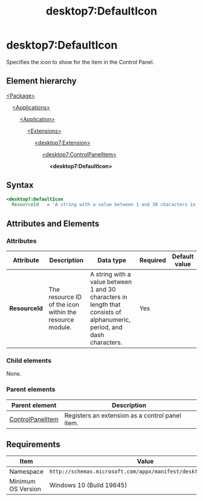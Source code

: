﻿---
title: desktop7:DefaultIcon
description: Specifies the icon to show for this item in the Control Panel.
ms.date: 10/15/2021
ms.topic: reference
keywords: windows 10, uwp, schema, manifest, desktop, extension 
ms.custom: 19H1
---

# desktop7:DefaultIcon

Specifies the icon to show for the item in the Control Panel.

## Element hierarchy

[\<Package\>](element-package.md)

&nbsp;&nbsp;&nbsp;&nbsp;[\<Applications\>](element-applications.md)

&nbsp;&nbsp;&nbsp;&nbsp; &nbsp;&nbsp;&nbsp;&nbsp;[\<Application\>](element-application.md)

&nbsp;&nbsp;&nbsp;&nbsp; &nbsp;&nbsp;&nbsp;&nbsp; &nbsp;&nbsp;&nbsp;&nbsp;[\<Extensions\>](element-1-extensions.md)

&nbsp;&nbsp;&nbsp;&nbsp; &nbsp;&nbsp;&nbsp;&nbsp; &nbsp;&nbsp;&nbsp;&nbsp; &nbsp;&nbsp;&nbsp;&nbsp;[\<desktop7:Extension\>](element-desktop7-extension.md)

&nbsp;&nbsp;&nbsp;&nbsp; &nbsp;&nbsp;&nbsp;&nbsp; &nbsp;&nbsp;&nbsp;&nbsp; &nbsp;&nbsp;&nbsp;&nbsp; &nbsp;&nbsp;&nbsp;&nbsp;[\<desktop7:ControlPanelItem\>](element-desktop7-controlpanelitem.md)

&nbsp;&nbsp;&nbsp;&nbsp; &nbsp;&nbsp;&nbsp;&nbsp; &nbsp;&nbsp;&nbsp;&nbsp; &nbsp;&nbsp;&nbsp;&nbsp; &nbsp;&nbsp;&nbsp;&nbsp; &nbsp;&nbsp;&nbsp;&nbsp;**\<desktop7:DefaultIcon\>**

## Syntax

```xml
<desktop7:DefaultIcon
  ResourceId   = 'A string with a value between 1 and 30 characters in length that consists of alphanumeric, period, and dash characters.' />
```

## Attributes and Elements

### Attributes

| Attribute | Description | Data type | Required | Default value |
|-|-|-|-|-|
| **ResourceId** | The resource ID of the icon within the resource module. | A string with a value between 1 and 30 characters in length that consists of alphanumeric, period, and dash characters. | Yes |  |

### Child elements

None.

### Parent elements

| Parent element | Description |
|-|-|
| [ControlPanelItem](element-desktop7-controlpanelitem.md) | Registers an extension as a control panel item. |  

## Requirements

| Item  | Value  |
|--|--|
| Namespace | `http://schemas.microsoft.com/appx/manifest/desktop/windows10/7` |
| Minimum OS Version | Windows 10 (Build 19645) |
